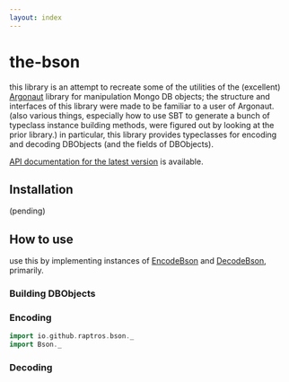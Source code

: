 ```yaml
---
layout: index
---
```

# the-bson


this library is an attempt to recreate some of the utilities of the (excellent) [Argonaut](http://argonaut.io/) library for manipulation Mongo DB objects;
the structure and interfaces of this library were made to be familiar to a user of Argonaut.
(also various things, especially how to use SBT to generate a bunch of typeclass instance building methods, were figured out by looking at the prior library.)
in particular, this library provides typeclasses for encoding and decoding DBObjects (and the fields of DBObjects).

[API documentation for the latest version][api-docs] is available.

## Installation
(pending)

## How to use
use this by implementing instances of [EncodeBson][] and [DecodeBson][], primarily. 

### Building DBObjects


### Encoding
```scala
import io.github.raptros.bson._
import Bson._
```


### Decoding


[api-docs]: http://raptros.github.io/the-bson/latest/api/#io.github.raptros.bson.package 
[EncodeBson]: http://raptros.github.io/the-bson/latest/api/#io.github.raptros.bson.EncodeBson
[DecodeBson]: http://raptros.github.io/the-bson/latest/api/#io.github.raptros.bson.DecodeBson
